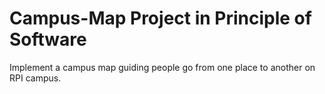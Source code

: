 # Campus-Map Project in Principle of Software

Implement a campus map guiding people go from one place to another on RPI campus. 

